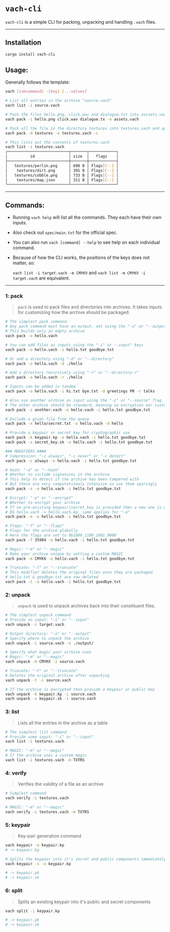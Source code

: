 # **`vach-cli`**

`vach-cli` is a simple CLI for packing, unpacking and handling `.vach` files.

---

## **Installation**

```sh
cargo install vach-cli
```

## **Usage:**

Generally follows the template:

```sh
vach [subcommand] -[key] [...values]
```

```sh
# List all entries in the archive "source.vach"
vach list -i source.vach

# Pack the files hello.png, click.wav and dialogue.txt into asssets.vach
vach pack -i hello.png click.wav dialogue.tx -o assets.vach

# Pack all the file in the directory textures into textures.vach and apply compression
vach pack -d textures -o textures.vach -c

# This lists out the contents of textures.vach
vach list -i textures.vach
┌───────────────────────────┬───────┬────────────┐
│          id               │ size  │   flags    │
├───────────────────────────┼───────┼────────────┤
│   textures/perlin.png     │ 698 B │ Flags[C--] │
│    textures/dirt.png      │ 391 B │ Flags[C--] │
│   textures/cobble.png     │ 733 B │ Flags[C--] │
│    textures/map.json      │ 311 B │ Flags[C--] │
└───────────────────────────┴───────┴────────────┘
```

---

## **Commands:**

- Running `vach help` will list all the commands. They each have their own inputs.

- Also check out `spec/main.txt` for the official spec.

- You can also run `vach [command] --help` to see help on each individual command.

- Because of how the CLI works, the positions of the keys does not matter, so:

   `vach list -i target.vach -m CMYKV` and `vach list -m CMYKV -i target.vach` are equivalent.

---

### 1: pack

> `pack` is used to pack files and directories into archives. It takes inputs for customizing how the archive should be packaged.

```sh
# The simplest pack command.
# Any pack command must have an output, set using the "-o" or "--output" keys
# This builds only an empty archive
vach pack -o hello.vach

# You can add files as inputs using the "-i" or --input" keys
vach pack -o hello.vach -i hello.txt goodbye.txt

# Or add a directory using "-d" or "--directory"
vach pack -o hello.vach -d ./hello

# Add a directory recursively using "-r" or "--directory-r"
vach pack -o hello.vach -r ./hello

# Inputs can be added in tandem
vach pack -o hello.vach -i hi.txt bye.txt -d greetings PR -r talks

# Also use another archive as input using the "-z" or "--source" flag
# The other archive should be standard, meaning no encryption nor custom magic. Tho it can be compressed
vach pack -z another.vach -o hello.vach -i hello.txt goodbye.txt

# Exclude a given file from the queue
vach pack -x hello/secret.txt -o hello.vach -d hello

# Provide a keypair or secret key for cryptographic use
vach pack -k keypair.kp -o hello.vach -i hello.txt goodbye.txt
vach pack -s secret_key.sk -o hello.vach -i hello.txt goodbye.txt

### MODIFIERS ####
# Compression: "-c always", "-c never" or "-c detect"
vach pack -c always -o hello.vach -i hello.txt goodbye.txt

# Hash: "-a" or "--hash"
# Whether to include signatures in the archive
# This help to detect if the archive has been tampered with
# But there are very computationaly intensive so use them sparingly
vach pack -s -o hello.vach -i hello.txt goodbye.txt

# Encrypt: "-e" or "--encrypt"
# Whether to encrypt your archive
# If no pre-existing keypair|secret_key is provided then a new one is written: `${OUTPUT_ARCHIVE}.kp`
# EG hello.vach -> hello.vach.kp, same applies for "-a"
vach pack -e -o hello.vach -i hello.txt goodbye.txt

# Flags: "-f" or "--flags"
# Flags for the archive globally
# Here the flags are set to 0b1000_1100_1001_0000
vach pack -f 35984 -o hello.vach -i hello.txt goodbye.txt

# Magic: "-m" or "--magic"
# Make your archive unique by setting a custom MAGIC
vach pack -m CMYKX -o hello.vach -i hello.txt goodbye.txt

# Truncate: "-t" or "--truncate"
# This modifier deletes the original files once they are packaged
# hello.txt & goodbye.txt are now deleted
vach pack -t -o hello.vach -i hello.txt goodbye.txt
```

### 2: unpack

>`unpack` is used to unpack archives back into their constituent files.

```sh
# The simplest unpack command
# Provide an input: "-i" or "--input"
vach unpack -i target.vach

# Output directory: "-o" or "--output"
# Specify where to unpack the archive
vach unpack -i source.vach -o ./output/

# Specify what magic your archive uses
# Magic: "-m" or "--magic"
vach unpack -m CMYKX -i source.vach

# Truncate: "-t" or "--truncate"
# Deletes the original archive after unpacking
vach unpack -t -i source.vach

# If the archive is encrypted then provide a keypair or public key
vach unpack -k keypair.kp -i source.vach
vach unpack -s keypair.sk -i source.vach
```

### 3: list

> Lists all the entries in the archive as a table

```sh
# The simplest list command
# Provide some input: "-i" or "--input"
vach list -i textures.vach

# MAGIC: "-m" or "--magic"
# If the archive uses a custom magic
vach list -i textures.vach -m TXTRS
```

### 4: verify

> Verifies the validity of a file as an archive

```sh
# Simplest command
vach verify -i textures.vach

# MAGIC: "-m" or "--magic"
vach verify -i textures.vach -m TXTRS
```

### 5: keypair

> Key-pair generation command

```sh
vach keypair -o keypair.kp
# -> keypair.kp

# Splits the keypair into it's secret and public components immediately after generation
vach keypair -s -o keypair.kp

# -> keypair.pk
# -> keypair.sk
```

### 6: split

> Splits an existing keypair into it's public and secret components

```sh
vach split -i keypair.kp

# -> keypair.pk
# -> keypair.sk
```
